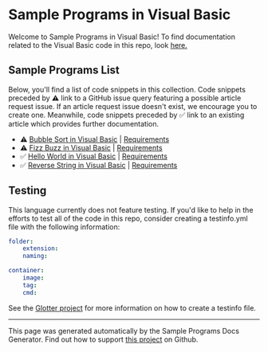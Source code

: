 # Sample Programs in Visual Basic

Welcome to Sample Programs in Visual Basic! To find documentation related to the Visual Basic code in this repo, look [here.](https://sample-programs.therenegadecoder.com/languages/visual-basic)

## Sample Programs List

Below, you'll find a list of code snippets in this collection. Code snippets preceded by :warning: link to a GitHub issue query featuring a possible article request issue. If an article request issue doesn't exist, we encourage you to create one. Meanwhile, code snippets preceded by :white_check_mark: link to an existing article which provides further documentation.

- :warning: [Bubble Sort in Visual Basic](https://github.com//TheRenegadeCoder/sample-programs-website/issues?utf8=%E2%9C%93&q=is%3Aissue+is%3Aopen+bubble+sort+visual-basic) | [Requirements](https://sample-programs.therenegadecoder.com/projects/bubble-sort)
- :warning: [Fizz Buzz in Visual Basic](https://github.com//TheRenegadeCoder/sample-programs-website/issues?utf8=%E2%9C%93&q=is%3Aissue+is%3Aopen+fizz+buzz+visual-basic) | [Requirements](https://sample-programs.therenegadecoder.com/projects/fizz-buzz)
- :white_check_mark: [Hello World in Visual Basic](https://sample-programs.therenegadecoder.com/projects/hello-world/visual-basic) | [Requirements](https://sample-programs.therenegadecoder.com/projects/hello-world)
- :white_check_mark: [Reverse String in Visual Basic](https://sample-programs.therenegadecoder.com/projects/reverse-string/visual-basic) | [Requirements](https://sample-programs.therenegadecoder.com/projects/reverse-string)

## Testing

This language currently does not feature testing. If you'd like to help in the efforts to test all of the code in this repo, consider creating a testinfo.yml file with the following information:

```yml
folder:
	extension:
	naming:

container:
	image:
	tag:
	cmd:
```

See the [Glotter project](https://github.com/auroq/glotter) for more information on how to create a testinfo file.

---

This page was generated automatically by the Sample Programs Docs Generator. Find out how to support [this project](https://github.com/TheRenegadeCoder/sample-programs-docs-generator) on Github.